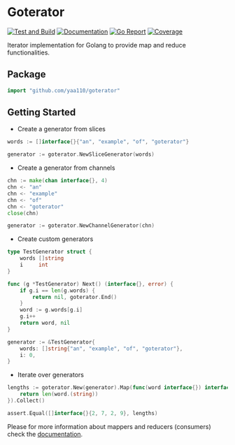 # Goterator

[![Test and Build](https://github.com/yaa110/goterator/workflows/Test%20and%20Build/badge.svg)](https://github.com/yaa110/goterator/actions?query=workflow%3A"Test+and+Build") [![Documentation](https://img.shields.io/badge/Documentation-goterator-blue)](https://pkg.go.dev/github.com/yaa110/goterator?tab=doc) [![Go Report](https://goreportcard.com/badge/github.com/yaa110/goterator)](https://goreportcard.com/report/github.com/yaa110/goterator) [![Coverage](https://gocover.io/_badge/github.com/yaa110/goterator)](https://gocover.io/github.com/yaa110/goterator)

Iterator implementation for Golang to provide map and reduce functionalities.

## Package

```go
import "github.com/yaa110/goterator"
```

## Getting Started

- Create a generator from slices

```go
words := []interface{}{"an", "example", "of", "goterator"}

generator := goterator.NewSliceGenerator(words)
```

- Create a generator from channels

```go
chn := make(chan interface{}, 4)
chn <- "an"
chn <- "example"
chn <- "of"
chn <- "goterator"
close(chn)

generator := goterator.NewChannelGenerator(chn)
```

- Create custom generators

```go
type TestGenerator struct {
    words []string
    i     int
}

func (g *TestGenerator) Next() (interface{}, error) {
    if g.i == len(g.words) {
        return nil, goterator.End()
    }
    word := g.words[g.i]
    g.i++
    return word, nil
}

generator := &TestGenerator{
    words: []string{"an", "example", "of", "goterator"},
    i: 0,
}
```

- Iterate over generators

```go
lengths := goterator.New(generator).Map(func(word interface{}) interface{} {
    return len(word.(string))
}).Collect()

assert.Equal([]interface{}{2, 7, 2, 9}, lengths)
```

Please for more information about mappers and reducers (consumers) check the [documentation](https://pkg.go.dev/github.com/yaa110/goterator?tab=doc).
